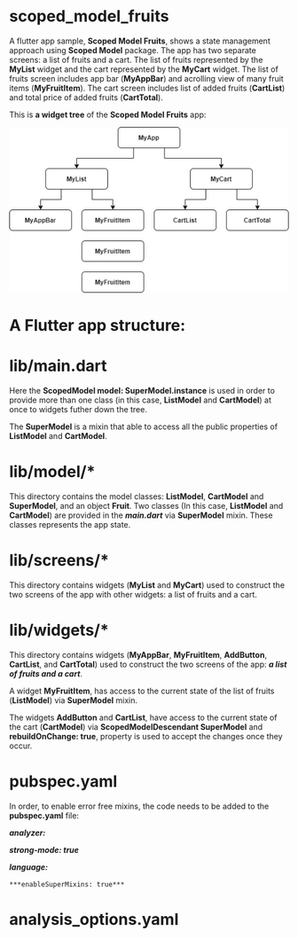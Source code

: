 # scoped_model_fruits

A flutter app sample, **Scoped Model Fruits**, shows a state management approach using **Scoped Model** package. The app has two separate screens: a list of fruits and a cart. The list of fruits represented by the **MyList** widget and the cart represented by the **MyCart** widget. The list of fruits screen includes app bar (**MyAppBar**) and acrolling view of many fruit items (**MyFruitItem**). The cart screen includes list of added fruits (**CartList**) and total price of added fruits (**CartTotal**).

This is **a widget tree** of the **Scoped Model Fruits** app:

![](https://github.com/Laura555-p/scoped_model_fruits/blob/master/assets/images/widget_tree1.png)

# A Flutter app structure:
# lib/main.dart

Here the **ScopedModel model: SuperModel.instance** is used in order to provide more than one class (in this case, **ListModel** and **CartModel**) at once to widgets futher down the tree.

The **SuperModel** is a mixin that able to access all the public properties of **ListModel** and **CartModel**. 

# lib/model/*
This directory contains the model classes: **ListModel**, **CartModel** and **SuperModel**, and an object **Fruit**. Two classes (In this case, **ListModel** and **CartModel**) are provided in the ***main.dart*** via **SuperModel** mixin. These classes represents the app state.

# lib/screens/*
This directory contains widgets (**MyList** and **MyCart**) used to construct the two screens of the app with other widgets: a list of fruits and a cart.

# lib/widgets/*
This directory contains widgets (**MyAppBar**, **MyFruitItem**, **AddButton**, **CartList**, and **CartTotal**) used to construct the two screens of the app: ***a list of fruits and a cart***.

A widget **MyFruitItem**, has access to the current state of the list of fruits (**ListModel**) via **SuperModel** mixin.

The widgets **AddButton** and **CartList**, have access to the current state of the cart (**CartModel**) via **ScopedModelDescendant SuperModel** and **rebuildOnChange: true**, property is used to accept the changes once they occur.

# pubspec.yaml
In order, to enable error free mixins, the code needs to be added to the **pubspec.yaml** file:

***analyzer:***

 ***strong-mode: true***
  
 ***language:***
  
    ***enableSuperMixins: true***
    

# analysis_options.yaml



